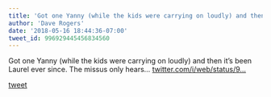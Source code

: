 ```yaml
---
title: 'Got one Yanny (while the kids were carrying on loudly) and then it’s been...'
author: 'Dave Rogers'
date: '2018-05-16 18:44:36-07:00'
tweet_id: 996929445456834560
---
```

Got one Yanny (while the kids were carrying on loudly) and then it’s been Laurel ever since. The missus only hears… [twitter.com/i/web/status/9…](https://twitter.com/i/web/status/996929445456834560)

[tweet](https://twitter.com/yukondude/status/996929445456834560)
